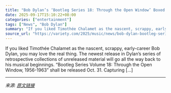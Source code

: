 ```yaml
---
title: "Bob Dylan’s ‘Bootleg Series 18: Through the Open Window’ Boxed Set Will Explore His Early ’60s Origins and Ascent"
date: 2025-09-17T15:10:22+08:00
categories: ["entertainment"]
tags: ["News", "Bob Dylan"]
summary: "If you liked Timothée Chalamet as the nascent, scrappy, early-career Bob Dylan, you may love the real thing. The newest release in Dylan&#8217;s series of retrospective collections of unreleased mater"
source_url: "https://variety.com/2025/music/news/bob-dylan-bootleg-series-through-the-open-window-boxed-set-1236521826/"
---
```


If you liked Timothée Chalamet as the nascent, scrappy, early-career Bob Dylan, you may love the real thing. The newest release in Dylan&#8217;s series of retrospective collections of unreleased material will go all the way back to his musical beginnings. &#8220;Bootleg Series Volume 18: Through the Open Window, 1956-1963&#8221; shall be released Oct. 31. Capturing [&#8230;]

---

*来源: [原文链接](https://variety.com/2025/music/news/bob-dylan-bootleg-series-through-the-open-window-boxed-set-1236521826/)*
